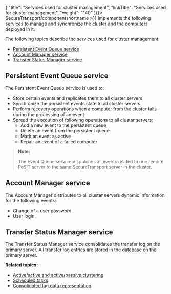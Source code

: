 {
    "title": "Services used for cluster management",
    "linkTitle": "Services used for cluster management",
    "weight": "140"
}{{< SecureTransport/componentshortname  >}} implements the following services to manage and synchronize the cluster and the computers deployed in it.

The following topics describe the services used for cluster management:

-   <a href="#Persistent" class="MCXref xref">Persistent Event Queue service</a>
-   <a href="#Account" class="MCXref xref">Account Manager service</a>
-   <a href="#Transfer" class="MCXref xref">Transfer Status Manager service</a>

<span id="Persistent"></span>

## Persistent Event Queue service

The Persistent Event Queue service is used to:

-   Store certain events and replicates them to all cluster servers
-   Synchronize the persistent events state to all cluster servers
-   Perform recovery operations when a computer from the cluster fails during the processing of an event
-   Spread the execution of following operations to all cluster servers:
    -   Add a new event to the persistent queue
    -   Delete an event from the persistent queue
    -   Mark an event as active
    -   Repair an event of a failed computer

> **Note:**
>
> The Event Queue service dispatches all events related to one remote PeSIT server to the same SecureTransport server in the cluster.

<span id="Account"></span>

## Account Manager service

The Account Manager distributes to all cluster servers dynamic information for the following events:

-   Change of a user password.
-   User login.

<span id="Transfer"></span>

## Transfer Status Manager service

The Transfer Status Manager service consolidates the transfer log on the primary server. All transfer log entries are stored in the database on the primary server.

**Related topics:**

-   <a href="../c_st_active-active_active-passive_clustering" class="MCXref xref">Active/active and active/passive clustering</a>
-   <a href="../c_st_scheduled_tasks" class="MCXref xref">Scheduled tasks</a>
-   <a href="../c_st_consolidated_log_data_representation" class="MCXref xref">Consolidated log data representation</a>
